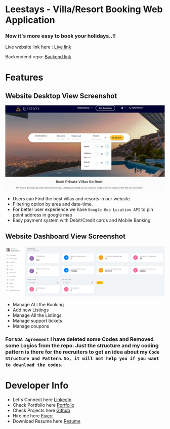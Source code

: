 # Leestays - Villa/Resort Booking Web Application

### Now it's more easy to book your holidays..!!

Live website link here : [Live link](https://leestays.com/)

Backendend repo: [Backend link](https://github.com/Nafiz-Anam/villa-resort-booking-server)

# Features

## Website Desktop View Screenshot

![Website Screenshot](webportal.png)

-   Users can Find the best villas and resorts in our website.
-   Filtering option by area and date-time.
-   For better user experience we have `Google Geo Location API` to pin point address in google map
-   Easy payment system with Debit/Credit cards and Mobile Banking.

## Website Dashboard View Screenshot

![Website Dashboard Screenshot](dashboard.png)

-   Manage ALl the Booking
-   Add new Listings
-   Manage All the Listings
-   Manage support tickets
-   Manage coupons


### For `NDA Agreement` I have deleted some Codes and Removed some Logics from the repo. Just the structure and my coding pattern is there for the recruiters to get an idea about my `Code Structure and Pattern`. `So, it will not help you if you want to download the codes`. 

# Developer Info

- Let's Connect here [LinkedIn](https://www.linkedin.com/in/kazinafizanam)
- Check Portfolio here [Portfolio](https://nafizanam.com/)
- Check Projects here [Github](https://github.com/Nafiz-Anam)
- Hire me here [Fiverr](https://www.fiverr.com/anam_nafiz)
- Download Resume here [Resume](https://drive.google.com/file/d/1T3aiJem8izl5RWVxr_U1LGnyaDKdkbCN/view?usp=sharing)
